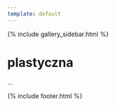 ```yaml
---
template: default
---
```

{% include gallery_sidebar.html %}
  
   <div class="w3-row w3-padding-64">
    <div class="w3-twothird w3-container">
      <h1 class="w3-text-teal">plastyczna</h1>
      <p>...</p>
    </div>
  </div>


 {% include footer.html %}
<!-- END MAIN -->
</div>
